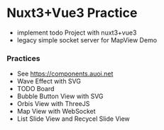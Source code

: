 # Nuxt3+Vue3 Practice
* implement todo Project with nuxt3+vue3
* legacy simple socket server for MapView Demo

### Practices
* See https://components.auoi.net
* Wave Effect with SVG
* TODO Board
* Bubble Button View with SVG
* Orbis View with ThreeJS
* Map View with WebSocket
* List Slide View and Recycel Slide View